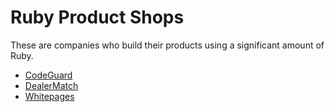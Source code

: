 # Ruby Product Shops

These are companies who build their products using a significant amount of Ruby.

- [CodeGuard](https://codeguard.com/)
- [DealerMatch](http://www3.dealermatch.com/)
- [Whitepages](http://whitepages.com)
